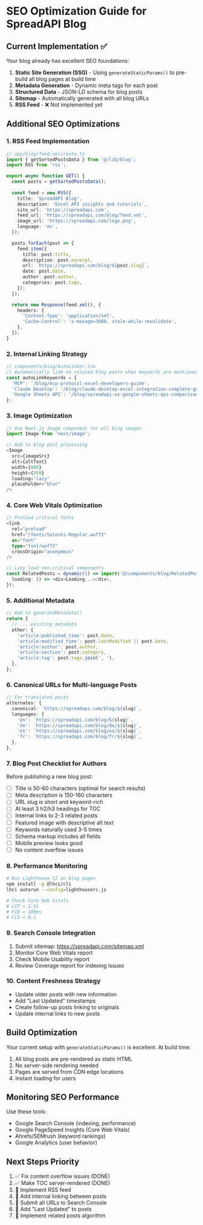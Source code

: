 # SEO Optimization Guide for SpreadAPI Blog

## Current Implementation ✅

Your blog already has excellent SEO foundations:

1. **Static Site Generation (SSG)** - Using `generateStaticParams()` to pre-build all blog pages at build time
2. **Metadata Generation** - Dynamic meta tags for each post
3. **Structured Data** - JSON-LD schema for blog posts
4. **Sitemap** - Automatically generated with all blog URLs
5. **RSS Feed** - ❌ Not implemented yet

## Additional SEO Optimizations

### 1. RSS Feed Implementation
```typescript
// app/blog/feed.xml/route.ts
import { getSortedPostsData } from '@/lib/blog';
import RSS from 'rss';

export async function GET() {
  const posts = getSortedPostsData();
  
  const feed = new RSS({
    title: 'SpreadAPI Blog',
    description: 'Excel API insights and tutorials',
    site_url: 'https://spreadapi.com',
    feed_url: 'https://spreadapi.com/blog/feed.xml',
    image_url: 'https://spreadapi.com/logo.png',
    language: 'en',
  });

  posts.forEach(post => {
    feed.item({
      title: post.title,
      description: post.excerpt,
      url: `https://spreadapi.com/blog/${post.slug}`,
      date: post.date,
      author: post.author,
      categories: post.tags,
    });
  });

  return new Response(feed.xml(), {
    headers: {
      'Content-Type': 'application/xml',
      'Cache-Control': 's-maxage=3600, stale-while-revalidate',
    },
  });
}
```

### 2. Internal Linking Strategy
```typescript
// components/blog/AutoLinker.tsx
// Automatically link to related blog posts when keywords are mentioned
const autoLinkKeywords = {
  'MCP': '/blog/mcp-protocol-excel-developers-guide',
  'Claude Desktop': '/blog/claude-desktop-excel-integration-complete-guide',
  'Google Sheets API': '/blog/spreadapi-vs-google-sheets-api-comparison',
};
```

### 3. Image Optimization
```typescript
// Use Next.js Image component for all blog images
import Image from 'next/image';

// Add to blog post processing
<Image
  src={imageSrc}
  alt={altText}
  width={800}
  height={450}
  loading="lazy"
  placeholder="blur"
/>
```

### 4. Core Web Vitals Optimization
```typescript
// Preload critical fonts
<link
  rel="preload"
  href="/fonts/Satoshi-Regular.woff2"
  as="font"
  type="font/woff2"
  crossOrigin="anonymous"
/>

// Lazy load non-critical components
const RelatedPosts = dynamic(() => import('@/components/blog/RelatedPosts'), {
  loading: () => <div>Loading...</div>,
});
```

### 5. Additional Metadata
```typescript
// Add to generateMetadata()
return {
  // ... existing metadata
  other: {
    'article:published_time': post.date,
    'article:modified_time': post.lastModified || post.date,
    'article:author': post.author,
    'article:section': post.category,
    'article:tag': post.tags.join(', '),
  },
};
```

### 6. Canonical URLs for Multi-language Posts
```typescript
// For translated posts
alternates: {
  canonical: `https://spreadapi.com/blog/${slug}`,
  languages: {
    'en': `https://spreadapi.com/blog/${slug}`,
    'de': `https://spreadapi.com/blog/de/${slug}`,
    'es': `https://spreadapi.com/blog/es/${slug}`,
    'fr': `https://spreadapi.com/blog/fr/${slug}`,
  },
},
```

### 7. Blog Post Checklist for Authors

Before publishing a new blog post:

- [ ] Title is 50-60 characters (optimal for search results)
- [ ] Meta description is 150-160 characters
- [ ] URL slug is short and keyword-rich
- [ ] At least 3 h2/h3 headings for TOC
- [ ] Internal links to 2-3 related posts
- [ ] Featured image with descriptive alt text
- [ ] Keywords naturally used 3-5 times
- [ ] Schema markup includes all fields
- [ ] Mobile preview looks good
- [ ] No content overflow issues

### 8. Performance Monitoring

```bash
# Run Lighthouse CI on blog pages
npm install -g @lhci/cli
lhci autorun --config=lighthouserc.js

# Check Core Web Vitals
# LCP < 2.5s
# FID < 100ms
# CLS < 0.1
```

### 9. Search Console Integration

1. Submit sitemap: https://spreadapi.com/sitemap.xml
2. Monitor Core Web Vitals report
3. Check Mobile Usability report
4. Review Coverage report for indexing issues

### 10. Content Freshness Strategy

- Update older posts with new information
- Add "Last Updated" timestamps
- Create follow-up posts linking to originals
- Update internal links to new posts

## Build Optimization

Your current setup with `generateStaticParams()` is excellent. At build time:

1. All blog posts are pre-rendered as static HTML
2. No server-side rendering needed
3. Pages are served from CDN edge locations
4. Instant loading for users

## Monitoring SEO Performance

Use these tools:
- Google Search Console (indexing, performance)
- Google PageSpeed Insights (Core Web Vitals)
- Ahrefs/SEMrush (keyword rankings)
- Google Analytics (user behavior)

## Next Steps Priority

1. ✅ Fix content overflow issues (DONE)
2. ✅ Make TOC server-rendered (DONE)
3. 🔄 Implement RSS feed
4. 🔄 Add internal linking between posts
5. 🔄 Submit all URLs to Search Console
6. 🔄 Add "Last Updated" to posts
7. 🔄 Implement related posts algorithm